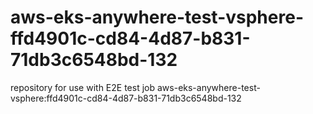 # aws-eks-anywhere-test-vsphere-ffd4901c-cd84-4d87-b831-71db3c6548bd-132
repository for use with E2E test job aws-eks-anywhere-test-vsphere:ffd4901c-cd84-4d87-b831-71db3c6548bd-132
